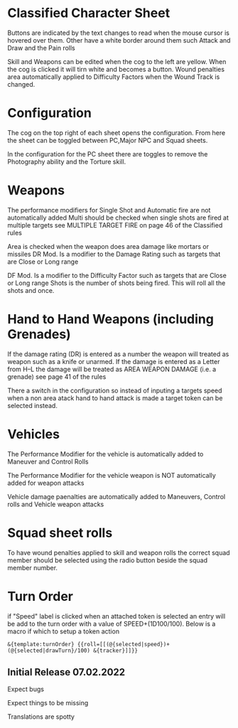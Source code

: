# Classified Character Sheet
Buttons are indicated by the text changes to read when the mouse cursor is hovered over them.  Other have a white border around them such Attack and Draw and the Pain rolls

Skill and Weapons can be edited when the cog to the left are yellow.  When the cog is clicked it will tirn white and becomes a button.
Wound penalties area  automatically applied to Difficulty Factors when the Wound Track is changed.

# Configuration
The cog on the top right of each sheet opens the configuration. From here the sheet can be toggled between PC,Major NPC and Squad sheets.

In the configuration for the PC sheet there are toggles to remove the Photography ability and the Torture skill.

# Weapons
The performance modifiers for Single  Shot and Automatic fire are not automatically added 
Multi should be checked when single shots  are fired at multiple targets see  MULTIPLE TARGET FIRE on page 46 of the Classified rules 

Area is checked when the  weapon does area damage like mortars or missiles
DR Mod.  Is a modifier to the Damage Rating such as targets that are Close or Long range

DF Mod. Is a modifier to the Difficulty Factor such as targets that are Close or Long range
Shots is the number of shots being fired.     This will roll all the shots and once.

# Hand to Hand Weapons (including Grenades)
If the damage rating (DR) is entered as a number the weapon will treated as weapon such as a knife or unarmed.  If the damage is entered as a Letter from H–L the damage   will be treated as AREA WEAPON DAMAGE (i.e. a grenade) see page 41 of the rules 

There a switch in the configuration so instead of inputing a targets speed when a non area atack hand to hand attack is made a target token can be selected instead.
# Vehicles

The Performance Modifier for the vehicle is automatically added to Maneuver and  Control Rolls

The Performance Modifier for the vehicle weapon  is NOT  automatically added for weapon attacks

Vehicle damage paenalties are automatically added to Maneuvers, Control rolls and Vehicle weapon attacks

# Squad sheet rolls

To have wound penalties applied to skill and weapon rolls the correct squad member should be selected  using the radio button beside the squad member number.

# Turn Order 
if "Speed" label is clicked when an attached token is selected an entry will be add to the turn order with  a value of SPEED+(1D100/100). Below is a macro if which to setup a token action

```
&{template:turnOrder} {{roll=[[(@{selected|speed})+(@{selected|drawTurn}/100) &{tracker}]]}}
```
## Initial Release 07.02.2022

Expect bugs

Expect things to be missing

Translations are spotty

